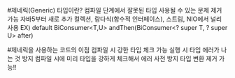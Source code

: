 #제네릭(Generic) 타입이란?
컴파일 단계에서 잘못된 타입 사용될 수 있는 문제 제거 가능
자바5부터 새로 추가
컬렉션, 람다식(함수적 인터페이스), 스트림, NIO에서 널리 사용
EX)
default BiConsumer<T,U> andThen(BiConsumer<? super T, ? super U> after)

#제네릭을 사용하는 코드의 이점
컴파일 시 강한 타입 체크 가능
실행 시 타입 에러가 나는 것 방지
컴파일 시에 미리 타입을 강하게 체크해서 에러 사전 방지
타입 변환 제거 가능!!

